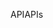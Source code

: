 <span data-ttu-id="12fd2-101">API</span><span class="sxs-lookup"><span data-stu-id="12fd2-101">APIs</span></span>